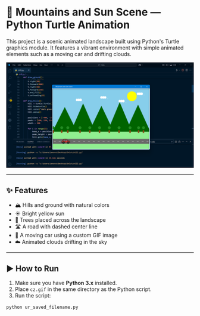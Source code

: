# 🌄 Mountains and Sun Scene — Python Turtle Animation

This project is a scenic animated landscape built using Python's Turtle graphics module. It features a vibrant environment with simple animated elements such as a moving car and drifting clouds.


<img src="https://github.com/anfunggwrabrahma/Python-Turtle/blob/main/Screenshot%20(36).png" width="700"/>


---

## ✨ Features

- 🏔️ Hills and ground with natural colors  
- ☀️ Bright yellow sun  
- 🌳 Trees placed across the landscape  
- 🛣️ A road with dashed center line  
- 🚗 A moving car using a custom GIF image  
- ☁️ Animated clouds drifting in the sky  

---

## ▶️ How to Run

1. Make sure you have **Python 3.x** installed.
2. Place `cz.gif` in the same directory as the Python script.
3. Run the script:

```bash
python ur_saved_filename.py
